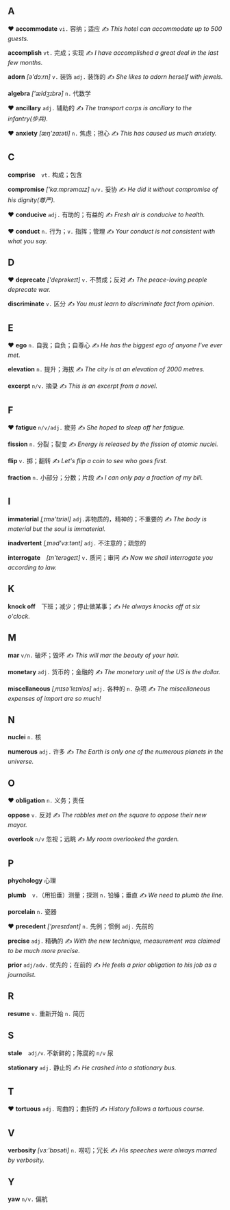 
## A
♥ **accommodate** `vi.` 容纳；适应 ✍ *This hotel can accommodate up to 500 guests.*

**accomplish** `vt.` 完成；实现 ✍ *I have accomplished a great deal in the last few months.*

**adorn** *[ə'dɔːrn]* `v.` 装饰 `adj.` 装饰的 ✍ *She likes to adorn herself with jewels.*

**algebra** *['ældʒɪbrə]* `n.` 代数学

♥ **ancillary** `adj.` 辅助的 ✍ *The transport corps is ancillary to the infantry(步兵).*

♥ **anxiety** *[æŋ'zaɪəti]* `n.` 焦虑；担心 ✍ *This has caused us much anxiety.*





## C
**comprise**　`vt.` 构成；包含

**compromise** *['kɑːmprəmaɪz]* `n/v.` 妥协 ✍ *He did it without compromise of his dignity(尊严).* 

♥ **conducive** `adj.` 有助的；有益的 ✍ *Fresh air is conducive to health.*

♥ **conduct** `n.` 行为；`v.` 指挥；管理 ✍ *Your conduct is not consistent with what you say.*



## D
♥ **deprecate** *['deprəkeɪt]* `v.` 不赞成；反对 ✍ *The peace-loving people deprecate war.*

**discriminate** `v.` 区分 ✍ *You must learn to discriminate fact from opinion.*



## E
♥ **ego** `n.` 自我；自负；自尊心 ✍ *He has the biggest ego of anyone I've ever met.*

**elevation** `n.` 提升；海拔 ✍ *The city is at an elevation of 2000 metres.*

**excerpt**  `n/v.` 摘录 ✍ *This is an excerpt from a novel.* 

## F
♥ **fatigue** `n/v/adj.` 疲劳 ✍ *She hoped to sleep off her fatigue.*

**fission** `n.` 分裂；裂变 ✍  *Energy is released by the fission of atomic nuclei.*

**flip** `v.` 掷；翻转 ✍ *Let's flip a coin to see who goes first.* 

**fraction** `n.` 小部分；分数；片段 ✍ *I can only pay a fraction of my bill.*



## I
**immaterial** *[ˌɪmə'tɪriəl]* `adj.`非物质的，精神的；不重要的 ✍ *The body is material but the soul is immaterial.*

**inadvertent** *[ˌɪnəd'vɜːtənt]* `adj.` 不注意的；疏忽的

**interrogate**　*[ɪn'terəɡeɪt]* `v.` 质问；审问  ✍ *Now we shall interrogate you according to law.*



## K
**knock off**　下班；减少；停止做某事；✍ *He always knocks off at six o'clock.*



## M
**mar** `v/n.` 破坏；毁坏 ✍ *This will mar the beauty of your hair.*

**monetary** `adj.` 货币的；金融的 ✍ *The monetary unit of the US is the dollar.*

**miscellaneous** *[ˌmɪsə'leɪniəs]* `adj.` 各种的 `n.` 杂项 ✍ *The miscellaneous expenses of import are so much!* 



## N

**nuclei** `n.` 核

**numerous**  `adj.` 许多 ✍ *The Earth is only one of the numerous planets in the universe.*



## O

♥ **obligation** `n.` 义务；责任

**oppose** `v.` 反对 ✍ *The rabbles met on the square to oppose their new mayor.*

**overlook** `n/v` 忽视；远眺 ✍ *My room overlooked the garden.*



## P

**phychology** 心理

**plumb**　`v.`（用铅垂）测量；探测 `n.` 铅锤；垂直 ✍ *We need to plumb the line.*

**porcelain** `n.` 瓷器

♥ **precedent** *['presɪdənt]*  `n.` 先例；惯例 `adj.` 先前的

**precise** `adj.` 精确的 ✍ *With the new technique, measurement was claimed to be much more precise.*

**prior** `adj/adv.` 优先的；在前的 ✍ *He feels a prior obligation to his job as a journalist.*



## R

**resume** `v.` 重新开始 `n.` 简历



## S

**stale**　`adj/v`. 不新鲜的；陈腐的 `n/v` 尿

**stationary** `adj.` 静止的 ✍ *He crashed into a stationary bus.*



## T

♥ **tortuous** `adj.` 弯曲的；曲折的 ✍ *History follows a tortuous course.*



## V

**verbosity** *[vɜː'bɒsəti]* `n.` 唠叨；冗长 ✍ *His speeches were always marred by verbosity.*



## Y

**yaw** `n/v.` 偏航